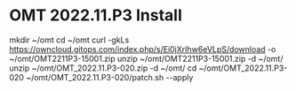 # OMT 2022.11.P3 Install
mkdir ~/omt
cd ~/omt
curl -gkLs https://owncloud.gitops.com/index.php/s/Ei0jXrIhw6eVLpS/download -o ~/omt/OMT2211P3-15001.zip
unzip ~/omt/OMT2211P3-15001.zip -d ~/omt/
unzip ~/omt/OMT_2022.11.P3-020.zip -d ~/omt/
cd ~/omt/OMT_2022.11.P3-020
~/omt/OMT_2022.11.P3-020/patch.sh --apply
